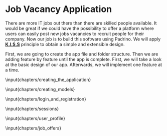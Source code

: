 # Job Vacancy Application

There are more IT jobs out there than there are skilled people available. It would be great if we could have the possibility to offer a platform where users can easily post new jobs vacancies to recruit people for their company.  Now our job is to build this software using Padrino. We will apply [**K.I.S.S**](http://en.wikipedia.org/wiki/KISS_principle "KISS principle") principle to obtain a simple and extensible design.


First, we are going to create the app file and folder structure. Then we are adding feature by feature until the app is complete. First, we will take a look at the basic design of our app. Afterwards, we will implement one feature at a time.

\input{chapters/creating_the_application}

\input{chapters/creating_models}

\input{chapters/login_and_registration}

\input{chapters/sessions}

\input{chapters/user_profile}

\input{chapters/job_offers}
